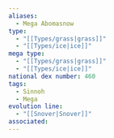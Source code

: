 ```yaml
---
aliases:
  - Mega Abomasnow
type:
  - "[[Types/grass|grass]]"
  - "[[Types/ice|ice]]"
mega type:
  - "[[Types/grass|grass]]"
  - "[[Types/ice|ice]]"
national dex number: 460
tags:
  - Sinnoh
  - Mega
evolution line:
  - "[[Snover|Snover]]"
associated:
---
```

